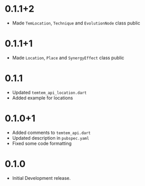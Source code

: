 # 0.1.1+2

* Made `TemLocation`, `Technique` and `EvolutionNode` class public

# 0.1.1+1

* Made `Location`, `Place` and `SynergyEffect` class public

# 0.1.1

* Updated `temtem_api_location.dart`
* Added example for locations

# 0.1.0+1

* Added comments to `temtem_api.dart`
* Updated description in `pubspec.yaml`
* Fixed some code formatting

# 0.1.0

* Initial Development release.
